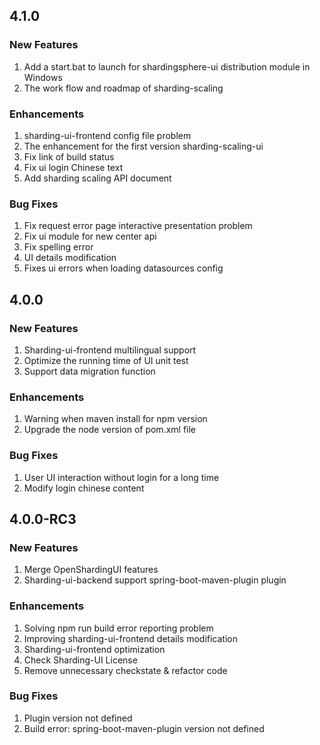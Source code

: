 ## 4.1.0

### New Features

1. Add a start.bat to launch for shardingsphere-ui distribution module in Windows
1. The work flow and roadmap of sharding-scaling

### Enhancements

1. sharding-ui-frontend config file problem
1. The enhancement for the first version sharding-scaling-ui
1. Fix link of build status
1. Fix ui login Chinese text
1. Add sharding scaling API document

### Bug Fixes

1. Fix request error page interactive presentation problem
1. Fix ui module for new center api 
1. Fix spelling error
1. UI details modification
1. Fixes ui errors when loading datasources config

## 4.0.0

### New Features

1. Sharding-ui-frontend multilingual support
1. Optimize the running time of UI unit test
1. Support data migration function

### Enhancements

1. Warning when maven install for npm version
1. Upgrade the node version of pom.xml file

### Bug Fixes

1. User UI interaction without login for a long time
1. Modify login chinese content

## 4.0.0-RC3

### New Features

1. Merge OpenShardingUI features
1. Sharding-ui-backend support spring-boot-maven-plugin plugin

### Enhancements

1. Solving npm run build error reporting problem
1. Improving sharding-ui-frontend details modification
1. Sharding-ui-frontend optimization
1. Check Sharding-UI License
1. Remove unnecessary checkstate & refactor code

### Bug Fixes

1. Plugin version not defined
1. Build error: spring-boot-maven-plugin version not defined